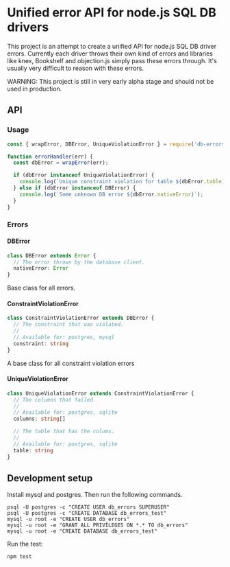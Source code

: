 # Unified error API for node.js SQL DB drivers

This project is an attempt to create a unified API for node.js SQL DB driver errors. Currently each
driver throws their own kind of errors and libraries like knex, Bookshelf and objection.js simply
pass these errors through. It's usually very difficult to reason with these errors.

WARNING: This project is still in very early alpha stage and should not be used in production.

## API

### Usage

```js
const { wrapError, DBError, UniqueViolationError } = require('db-errors');

function errorHandler(err) {
  const dbError = wrapError(err);

  if (dbError instanceof UniqueViolationError) {
    console.log(`Unique constraint violation for table ${dbError.table} and columns ${dbError.columns}`);
  } else if (dbError instanceof DBError) {
    console.log(`Some unknown DB error ${dbError.nativeError}`);
  }
}
```

### Errors

#### DBError

```ts
class DBError extends Error {
  // The error thrown by the database client.
  nativeError: Error
}
```

Base class for all errors.

#### ConstraintViolationError

```ts
class ConstraintViolationError extends DBError {
  // The constraint that was violated.
  //
  // Available for: postgres, mysql
  constraint: string
}
```

A base class for all constraint violation errors

#### UniqueViolationError

```ts
class UniqueViolationError extends ConstraintViolationError {
  // The columns that failed.
  //
  // Available for: postgres, sqlite
  columns: string[]

  // The table that has the colums.
  //
  // Available for: postgres, sqlite
  table: string
}
```

## Development setup

Install mysql and postgres. Then run the following commands.

```shell
psql -U postgres -c "CREATE USER db_errors SUPERUSER"
psql -U postgres -c "CREATE DATABASE db_errors_test"
mysql -u root -e "CREATE USER db_errors"
mysql -u root -e "GRANT ALL PRIVILEGES ON *.* TO db_errors"
mysql -u root -e "CREATE DATABASE db_errors_test"
```

Run the test:

```shell
npm test
```